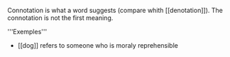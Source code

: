 Connotation is what a word suggests (compare whith [[denotation]]). The connotation is not the first meaning.

'''Exemples'''

* [[dog]] refers to someone who is moraly reprehensible